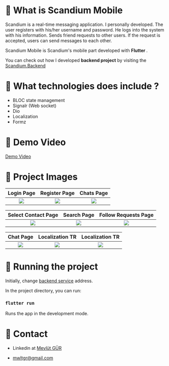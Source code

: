 # 📝 What is Scandium Mobile

Scandium is a real-time messaging application.
I personally developed.
The user registers with his/her username and password. He logs into the system with his information. Sends friend requests to other users. If the request is accepted, users can send messages to each other.

Scandium Mobile is Scandium's mobile part developed with  <b> Flutter </b>.

You can check out how I developed <b>backend project</b> by visiting the [Scandium.Backend](https://github.com/mwlt68/Scandium.Backend)


# 🤔 What technologies does include ?

* BLOC state management
* Signalr (Web socket)
* Dio
* Localization
* Formz

# 🎉 Demo Video

[Demo Video](https://github.com/mwlt68/Scandium-Mobile/assets/41743936/e3d59617-01a7-4812-8e64-87f5344ae3e7)


# 🎉 Project Images

Login Page               | Register Page            | Chats Page               
:-------------------------:|:-------------------------:|:-------------------------:
![](https://github.com/mwlt68/Scandium-Mobile/assets/41743936/6235151a-9cf3-4e66-8b34-298d19f118df?raw=true)|![](https://github.com/mwlt68/Scandium-Mobile/assets/41743936/a63f00a1-3e20-47c3-a37b-c08ef3fab160?raw=true)|![](https://github.com/mwlt68/Scandium-Mobile/assets/41743936/db59f693-6c14-42a7-9d24-b194be5eceb4?raw=true)

Select Contact Page               | Search Page            | Follow Requests Page               
:-------------------------:|:-------------------------:|:-------------------------:
![](https://github.com/mwlt68/Scandium-Mobile/assets/41743936/057b164e-4b6b-4dc4-b1e3-7532b156765a)|![](https://github.com/mwlt68/Scandium-Mobile/assets/41743936/9eab9ba1-4f3d-4544-8db3-8c5554972033)|![](https://github.com/mwlt68/Scandium-Mobile/assets/41743936/8f4ff6ec-d004-4892-9af7-462b5cb655a6)

Chat Page               | Localization TR           | Localization TR                
:-------------------------:|:-------------------------:|:-------------------------:
![](https://github.com/mwlt68/Scandium-Mobile/assets/41743936/031b645e-bcba-468f-89e0-6d374331410d)|![](https://github.com/mwlt68/Scandium-Mobile/assets/41743936/4e245b49-2602-4721-bca7-a341e11236e0)|![](https://github.com/mwlt68/Scandium-Mobile/assets/41743936/82b8cd92-2bce-4560-8429-ad36fd11c2d0)


# 🚀 Running the project

Initially, change [backend service](https://github.com/mwlt68/Scandium-Mobile/blob/master/lib/product/constants/application_constants.dart) address.

In the project directory, you can run:

### `flutter run`

Runs the app in the development mode.


# 📌 Contact

* Linkedin at [Mevlüt GÜR](https://www.linkedin.com/in/mevlut-gur/)

* mwltgr@gmail.com
